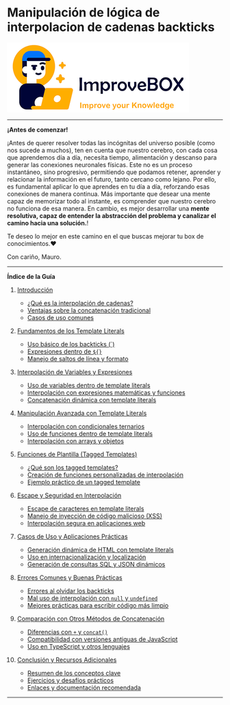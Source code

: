 # Manipulación de lógica de interpolacion de cadenas backticks

<img src="/resources/logo.png">
<hr />
<b>¡Antes de comenzar!</b>

¡Antes de querer resolver todas las incógnitas del universo posible (como nos sucede a muchos), ten en cuenta que nuestro cerebro, con cada cosa que aprendemos día a día, necesita tiempo, alimentación y descanso para generar las conexiones neuronales físicas. Este no es un proceso instantáneo, sino progresivo, permitiendo que podamos retener, aprender y relacionar la información en el futuro, tanto cercano como lejano.
Por ello, es fundamental aplicar lo que aprendes en tu día a día, reforzando esas conexiones de manera continua. Más importante que desear una mente capaz de memorizar todo al instante, es comprender que nuestro cerebro no funciona de esa manera. En cambio, es mejor desarrollar una **mente resolutiva, capaz de entender la abstracción del problema y canalizar el camino hacia una solución.**!

Te deseo lo mejor en este camino en el que buscas mejorar tu box de conocimientos.❤️

Con cariño, Mauro.

<hr />

**Índice de la Guía**

1. [Introducción](#introducción)

    - [¿Qué es la interpolación de cadenas?](#qué-es-la-interpolación-de-cadenas)
    - [Ventajas sobre la concatenación tradicional](#ventajas-sobre-la-concatenación-tradicional)
    - [Casos de uso comunes](#casos-de-uso-comunes)

2. [Fundamentos de los Template Literals](#fundamentos-de-los-template-literals)

    - [Uso básico de los backticks (`)](#uso-básico-de-los-backticks)
    - [Expresiones dentro de `${}`](#expresiones-dentro-de)
    - [Manejo de saltos de línea y formato](#manejo-de-saltos-de-línea-y-formato)

3. [Interpolación de Variables y Expresiones](#interpolación-de-variables-y-expresiones)

    - [Uso de variables dentro de template literals](#uso-de-variables-dentro-de-template-literals)
    - [Interpolación con expresiones matemáticas y funciones](#interpolación-con-expresiones-matemáticas-y-funciones)
    - [Concatenación dinámica con template literals](#concatenación-dinámica-con-template-literals)

4. [Manipulación Avanzada con Template Literals](#manipulación-avanzada-con-template-literals)

    - [Interpolación con condicionales ternarios](#interpolación-con-condicionales-ternarios)
    - [Uso de funciones dentro de template literals](#uso-de-funciones-dentro-de-template-literals)
    - [Interpolación con arrays y objetos](#interpolación-con-arrays-y-objetos)

5. [Funciones de Plantilla (Tagged Templates)](#funciones-de-plantilla-tagged-templates)

    - [¿Qué son los tagged templates?](#qué-son-los-tagged-templates)
    - [Creación de funciones personalizadas de interpolación](#creación-de-funciones-personalizadas-de-interpolación)
    - [Ejemplo práctico de un tagged template](#ejemplo-práctico-de-un-tagged-template)

6. [Escape y Seguridad en Interpolación](#escape-y-seguridad-en-interpolación)

    - [Escape de caracteres en template literals](#escape-de-caracteres-en-template-literals)
    - [Manejo de inyección de código malicioso (XSS)](#manejo-de-inyección-de-código-malicioso-xss)
    - [Interpolación segura en aplicaciones web](#interpolación-segura-en-aplicaciones-web)

7. [Casos de Uso y Aplicaciones Prácticas](#casos-de-uso-y-aplicaciones-prácticas)

    - [Generación dinámica de HTML con template literals](#generación-dinámica-de-html-con-template-literals)
    - [Uso en internacionalización y localización](#uso-en-internacionalización-y-localización)
    - [Generación de consultas SQL y JSON dinámicos](#generación-de-consultas-sql-y-json-dinámicos)

8. [Errores Comunes y Buenas Prácticas](#errores-comunes-y-buenas-prácticas)

    - [Errores al olvidar los backticks](#errores-al-olvidar-los-backticks)
    - [Mal uso de interpolación con `null` y `undefined`](#mal-uso-de-interpolación-con-null-y-undefined)
    - [Mejores prácticas para escribir código más limpio](#mejores-prácticas-para-escribir-código-más-limpio)

9. [Comparación con Otros Métodos de Concatenación](#comparación-con-otros-métodos-de-concatenación)

    - [Diferencias con `+` y `concat()`](#diferencias-con-y-concat)
    - [Compatibilidad con versiones antiguas de JavaScript](#compatibilidad-con-versiones-antiguas-de-javascript)
    - [Uso en TypeScript y otros lenguajes](#uso-en-typescript-y-otros-lenguajes)

10. [Conclusión y Recursos Adicionales](#conclusión-y-recursos-adicionales)
    - [Resumen de los conceptos clave](#resumen-de-los-conceptos-clave)
    - [Ejercicios y desafíos prácticos](#ejercicios-y-desafíos-prácticos)
    - [Enlaces y documentación recomendada](#enlaces-y-documentación-recomendada)

---
